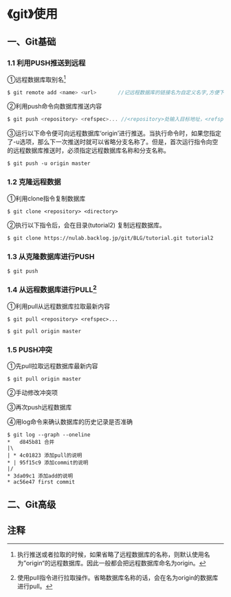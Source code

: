 # 《git》使用

## 一、Git基础

### 1.1 利用PUSH推送到远程

①远程数据库取别名[^1]

```c
$ git remote add <name> <url>		//记远程数据库的链接名为自定义名字,方便下次推送
```

②利用push命令向数据库推送内容

```c
$ git push <repository> <refspec>... //<repository>处输入目标地址，<refspec>处指定推送的分支。
```

③运行以下命令便可向远程数据库‘origin’进行推送。当执行命令时，如果您指定了-u选项，那么下一次推送时就可以省略分支名称了。但是，首次运行指令向空的远程数据库推送时，必须指定远程数据库名称和分支名称。

```
$ git push -u origin master
```

### 1.2 克隆远程数据

①利用clone指令复制数据库

```
$ git clone <repository> <directory>
```

②执行以下指令后，会在目录(tutorial2) 复制远程数据库。

```
$ git clone https://nulab.backlog.jp/git/BLG/tutorial.git tutorial2
```

### 1.3 从克隆数据库进行PUSH

```
$ git push
```

### 1.4 从远程数据库进行PULL[^2]

①利用pull从远程数据库拉取最新内容

```
$ git pull <repository> <refspec>...
```

```
$ git pull origin master
```

### 1.5 PUSH冲突

①先pull拉取远程数据库最新内容

```
$ git pull origin master
```

②手动修改冲突项

③再次push远程数据库

④用log命令来确认数据库的历史记录是否准确

```
$ git log --graph --oneline
*   d845b81 合并
|\
| * 4c01823 添加pull的说明
* | 95f15c9 添加commit的说明
|/
* 3da09c1 添加add的说明
* ac56e47 first commit
```



## 二、Git高级







## 注释

[^1]:执行推送或者拉取的时候，如果省略了远程数据库的名称，则默认使用名为”origin“的远程数据库。因此一般都会把远程数据库命名为origin。
[^2]:使用pull指令进行拉取操作。省略数据库名称的话，会在名为origin的数据库进行pull。
